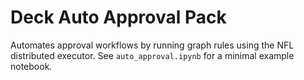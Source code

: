 # Deck Auto Approval Pack

Automates approval workflows by running graph rules using the NFL
distributed executor. See `auto_approval.ipynb` for a minimal
example notebook.

